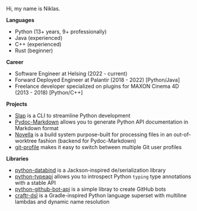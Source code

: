 Hi, my name is Niklas.

__Languages__

* Python (13+ years, 9+ professionally)
* Java (experienced)
* C++ (experienced)
* Rust (beginner)

__Career__

* Software Engineer at Helsing (2022 - current)
* Forward Deployed Engineer at Palantir (2018 - 2022) [Python/Java]
* Freelance developer specialized on plugins for MAXON Cinema 4D (2013 - 2018) [Python/C++]

__Projects__

* [Slap](https://github.com/NiklasRosenstein/slap) is a CLI to streamline Python development
* [Pydoc-Markdown](https://github.com/NiklasRosenstein/pydoc-markdown/) allows you to generate Python API documentation in Markdown format
* [Novella](https://github.com/NiklasRosenstein/novella) is a build system purpose-built for processing files in an out-of-worktree fashion (backend for Pydoc-Markdown)
* [git-profile](https://github.com/NiklasRosenstein/git-profile) makes it easy to switch between multiple Git user profiles

__Libraries__

* [python-databind](https://github.com/NiklasRosenstein/python-databind) is a Jackson-inspired de/serialization library
* [python-typeapi](https://github.com/NiklasRosenstein/python-typeapi) allows you to introspect Python `typing` type annotations with a stable API
* [python-github-bot-api](https://github.com/NiklasRosenstein/python-github-bot-api) is a simple libray to create GitHub bots
* [craftr-dsl](https://github.com/NiklasRosenstein/craftr-dsl) is a Gradle-inspired Python language superset with multiline lambdas and dynamic name resolution

